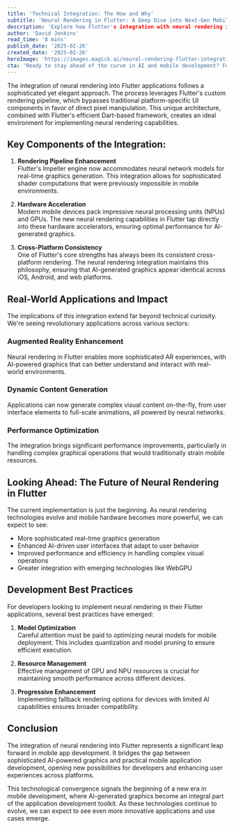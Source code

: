 ```yaml
---
title: 'Technical Integration: The How and Why'
subtitle: 'Neural Rendering in Flutter: A Deep Dive into Next-Gen Mobile Graphics'
description: 'Explore how Flutter's integration with neural rendering is revolutionizing mobile app development through enhanced graphics capabilities, hardware acceleration, and cross-platform consistency. Learn about real-world applications and best practices for implementing AI-powered graphics in your Flutter projects.'
author: 'David Jenkins'
read_time: '8 mins'
publish_date: '2025-02-26'
created_date: '2025-02-26'
heroImage: 'https://images.magick.ai/neural-rendering-flutter-integration.jpg'
cta: 'Ready to stay ahead of the curve in AI and mobile development? Follow us on LinkedIn at MagickAI for regular updates, cutting-edge tutorials, and expert industry analysis that will help you master the future of app development.'
---
```


The integration of neural rendering into Flutter applications follows a sophisticated yet elegant approach. The process leverages Flutter's custom rendering pipeline, which bypasses traditional platform-specific UI components in favor of direct pixel manipulation. This unique architecture, combined with Flutter's efficient Dart-based framework, creates an ideal environment for implementing neural rendering capabilities.

## Key Components of the Integration:

1. **Rendering Pipeline Enhancement**  
   Flutter's Impeller engine now accommodates neural network models for real-time graphics generation. This integration allows for sophisticated shader computations that were previously impossible in mobile environments.

2. **Hardware Acceleration**  
   Modern mobile devices pack impressive neural processing units (NPUs) and GPUs. The new neural rendering capabilities in Flutter tap directly into these hardware accelerators, ensuring optimal performance for AI-generated graphics.

3. **Cross-Platform Consistency**  
   One of Flutter's core strengths has always been its consistent cross-platform rendering. The neural rendering integration maintains this philosophy, ensuring that AI-generated graphics appear identical across iOS, Android, and web platforms.

## Real-World Applications and Impact

The implications of this integration extend far beyond technical curiosity. We're seeing revolutionary applications across various sectors:

### Augmented Reality Enhancement
Neural rendering in Flutter enables more sophisticated AR experiences, with AI-powered graphics that can better understand and interact with real-world environments.

### Dynamic Content Generation
Applications can now generate complex visual content on-the-fly, from user interface elements to full-scale animations, all powered by neural networks.

### Performance Optimization
The integration brings significant performance improvements, particularly in handling complex graphical operations that would traditionally strain mobile resources.

## Looking Ahead: The Future of Neural Rendering in Flutter

The current implementation is just the beginning. As neural rendering technologies evolve and mobile hardware becomes more powerful, we can expect to see:

- More sophisticated real-time graphics generation
- Enhanced AI-driven user interfaces that adapt to user behavior
- Improved performance and efficiency in handling complex visual operations
- Greater integration with emerging technologies like WebGPU

## Development Best Practices

For developers looking to implement neural rendering in their Flutter applications, several best practices have emerged:

1. **Model Optimization**  
   Careful attention must be paid to optimizing neural models for mobile deployment. This includes quantization and model pruning to ensure efficient execution.

2. **Resource Management**  
   Effective management of GPU and NPU resources is crucial for maintaining smooth performance across different devices.

3. **Progressive Enhancement**  
   Implementing fallback rendering options for devices with limited AI capabilities ensures broader compatibility.

## Conclusion

The integration of neural rendering into Flutter represents a significant leap forward in mobile app development. It bridges the gap between sophisticated AI-powered graphics and practical mobile application development, opening new possibilities for developers and enhancing user experiences across platforms.

This technological convergence signals the beginning of a new era in mobile development, where AI-generated graphics become an integral part of the application development toolkit. As these technologies continue to evolve, we can expect to see even more innovative applications and use cases emerge.
